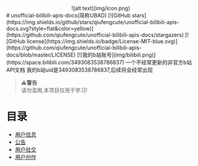 <div align="center">
  ![alt text](img/icon.png)
</div>  
# unofficial-bilibili-apis-docs(简称UBAD)
[![GitHub stars](https://img.shields.io/github/stars/qiufengcute/unofficial-bilibili-apis-docs.svg?style=flat&color=yellow)](https://github.com/qiufengcute/unofficial-bilibili-apis-docs/stargazers)
[![GitHub license](https://img.shields.io/badge/License-MIT-blue.svg)](https://github.com/qiufengcute/unofficial-bilibili-apis-docs/blob/master/LICENSE)
[![我的b站账号](img/bilibili.png)](https://space.bilibili.com/3493083538786837)  
一个不经常更新的非官方b站API文档  
我的b站uid是3493083538786837,后续将会经常出现  

>**⚠️警告**  
>请勿滥用,本项目仅用于学习!


# 目录  
- [用户信息](docs/html/user_info.html)  
- [公告](docs/html/notice.html)
- [用户社交](docs/html/user_social.html)
- [用户创作](docs/html/user_authoring.html)
